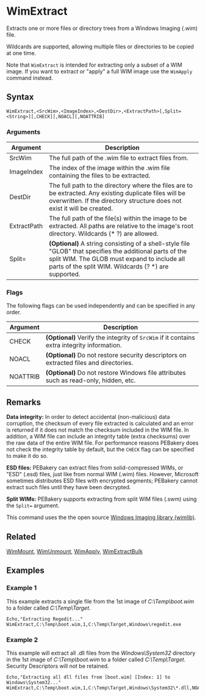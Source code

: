 # WimExtract

Extracts one or more files or directory trees from a Windows Imaging (.wim) file.

Wildcards are supported, allowing multiple files or directories to be copied at one time.

Note that `WimExtract` is intended for extracting only a subset of a WIM image. If you want to extract or "apply" a full WIM image use the `WimApply` command instead.

## Syntax

```pebakery
WimExtract,<SrcWim>,<ImageIndex>,<DestDir>,<ExtractPath>[,Split=<String>][,CHECK][,NOACL][,NOATTRIB]
```

### Arguments

| Argument | Description |
| --- | --- |
| SrcWim | The full path of the .wim file to extract files from. |
| ImageIndex | The index of the image within the .wim file containing the files to be extracted. |
| DestDir | The full path to the directory where the files are to be extracted. Any existing duplicate files will be overwritten. If the directory structure does not exist it will be created. |
| ExtractPath | The full path of the file(s) within the image to be extracted. All paths are relative to the image's root directory. Wildcards (* ?) are allowed. |
| Split= | **(Optional)** A string consisting of a shell-style file "GLOB" that specifies the additional parts of the split WIM. The GLOB must expand to include all parts of the split WIM. Wildcards (? *) are supported. |

### Flags

The following flags can be used independently and can be specified in any order.

| Argument | Description |
| --- | --- |
| CHECK | **(Optional)** Verify the integrity of `SrcWim` if it contains extra integrity information. |
| NOACL | **(Optional)** Do not restore security descriptors on extracted files and directories. |
| NOATTRIB | **(Optional)** Do not restore Windows file attributes such as read-only, hidden, etc. |

## Remarks

**Data integrity:** In order to detect accidental (non-malicious) data corruption, the checksum of every file extracted is calculated and an error is returned if it does not match the checksum included in the WIM file. In addition, a WIM file can include an integrity table (extra checksums) over the raw data of the entire WIM file. For performance reasons PEBakery does not check the integrity table by default, but the `CHECK` flag can be specified to make it do so.

**ESD files:** PEBakery can extract files from solid-compressed WIMs, or "ESD" (.esd) files, just like from normal WIM (.wim) files. However, Microsoft sometimes distributes ESD files with encrypted segments; PEBakery cannot extract such files until they have been decrypted.

**Split WIMs:** PEBakery supports extracting from split WIM files (.swm) using the `Split=` argument.

This command uses the the open source [Windows Imaging library (wimlib)](https://wimlib.net/).

## Related

[WimMount](./WimMount.md), [WimUnmount](./WimUnmount.md), [WimApply](./WimApply.md), [WimExtractBulk](./WimExtractBulk.md)

## Examples

### Example 1

This example extracts a single file from the 1st image of *C:\Temp\boot.wim* to a folder called *C:\Temp\Target*.

```pebakery
Echo,"Extracting Regedit..."
WimExtract,C:\Temp\boot.wim,1,C:\Temp\Target,Windows\regedit.exe
```

### Example 2

This example will extract all .dll files from the *Windows\System32* directory in the 1st image of *C:\Temp\boot.wim* to a folder called *C:\Temp\Target*. Security Descriptors will not be retained.

```pebakery
Echo,"Extracting all dll files from [boot.wim] [Index: 1] to Windows\System32..."
WimExtract,C:\Temp\boot.wim,1,C:\Temp\Target,Windows\System32\*.dll,NOACL
```
